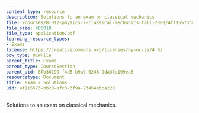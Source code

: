 ```yaml
---
content_type: resource
description: Solutions to an exam on classical mechanics.
file: /courses/8-012-physics-i-classical-mechanics-fall-2008/4f115573bb20efc33f9a73454ebca220_exam2sol.pdf
file_size: 486018
file_type: application/pdf
learning_resource_types:
- Exams
license: https://creativecommons.org/licenses/by-nc-sa/4.0/
ocw_type: OCWFile
parent_title: Exams
parent_type: CourseSection
parent_uid: 8fb36199-f4d5-b9a9-0246-9da3fe199ea6
resourcetype: Document
title: Exam 2 Solutions
uid: 4f115573-bb20-efc3-3f9a-73454ebca220
---
```

Solutions to an exam on classical mechanics.